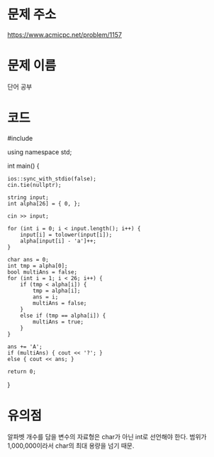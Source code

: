 # 문제 주소
https://www.acmicpc.net/problem/1157

# 문제 이름
단어 공부

# 코드
#include <iostream>

using namespace std;

int main() {
	
	ios::sync_with_stdio(false);
	cin.tie(nullptr);
	
	string input;
	int alpha[26] = { 0, };

	cin >> input;

	for (int i = 0; i < input.length(); i++) {
		input[i] = tolower(input[i]);
		alpha[input[i] - 'a']++;
	}

	char ans = 0;
	int tmp = alpha[0];
	bool multiAns = false;
	for (int i = 1; i < 26; i++) {
		if (tmp < alpha[i]) {
			tmp = alpha[i];
			ans = i;
			multiAns = false;
		}
		else if (tmp == alpha[i]) {
			multiAns = true;
		}
	}

	ans += 'A';
	if (multiAns) { cout << '?'; }
	else { cout << ans; }
	
	return 0;
}

# 유의점
알파벳 개수를 담을 변수의 자료형은 char가 아닌 int로 선언해야 한다.
범위가 1,000,000이라서 char의 최대 용량을 넘기 때문.
